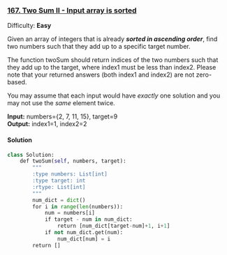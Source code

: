 ### [167\. Two Sum II - Input array is sorted](https://leetcode.com/problems/two-sum-ii-input-array-is-sorted/description/)

Difficulty: **Easy**



Given an array of integers that is already **_sorted in ascending order_**, find two numbers such that they add up to a specific target number.

The function twoSum should return indices of the two numbers such that they add up to the target, where index1 must be less than index2\. Please note that your returned answers (both index1 and index2) are not zero-based.

You may assume that each input would have _exactly_ one solution and you may not use the _same_ element twice.

**Input:** numbers={2, 7, 11, 15}, target=9  
**Output:** index1=1, index2=2



#### Solution
```python
class Solution:
    def twoSum(self, numbers, target):
        """
        :type numbers: List[int]
        :type target: int
        :rtype: List[int]
        """
        num_dict = dict()
        for i in range(len(numbers)):
            num = numbers[i]
            if target - num in num_dict:
                return [num_dict[target-num]+1, i+1]
            if not num_dict.get(num):
                num_dict[num] = i
        return []
```